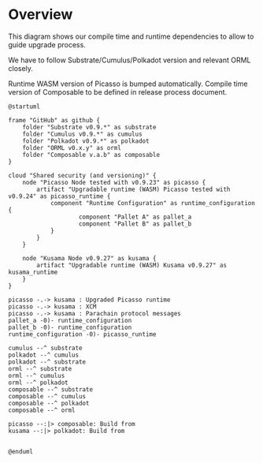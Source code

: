 # Overview 

This diagram shows our compile time and runtime dependencies to allow to guide upgrade process.

We have to follow Substrate/Cumulus/Polkadot version and relevant ORML closely.

Runtime WASM version of Picasso is bumped automatically. Compile time version of Composable to be defined in release process document.

```plantuml
@startuml

frame "GitHub" as github {
    folder "Substrate v0.9.*" as substrate
    folder "Cumulus v0.9.*" as cumulus
    folder "Polkadot v0.9.*" as polkadot
    folder "ORML v0.x.y" as orml 
    folder "Composable v.a.b" as composable 
}

cloud "Shared security (and versioning)" {
    node "Picasso Node tested with v0.9.23" as picasso {
        artifact "Upgradable runtime (WASM) Picasso tested with v0.9.24" as picasso_runtime {
            component "Runtime Configuration" as runtime_configuration {
                    component "Pallet A" as pallet_a
                    component "Pallet B" as pallet_b
            }
        }
    }

    node "Kusama Node v0.9.27" as kusama {
        artifact "Upgradable runtime (WASM) Kusama v0.9.27" as kusama_runtime
    } 
}

picasso -.-> kusama : Upgraded Picasso runtime
picasso -.-> kusama : XCM
picasso -.-> kusama : Parachain protocol messages
pallet_a -0)- runtime_configuration
pallet_b -0)- runtime_configuration
runtime_configuration -0)- picasso_runtime

cumulus --^ substrate
polkadot --^ cumulus
polkadot --^ substrate
orml --^ substrate
orml --^ cumulus
orml --^ polkadot
composable --^ substrate
composable --^ cumulus
composable --^ polkadot
composable --^ orml

picasso --:|> composable: Build from
kusama --:|> polkadot: Build from


@enduml
```
